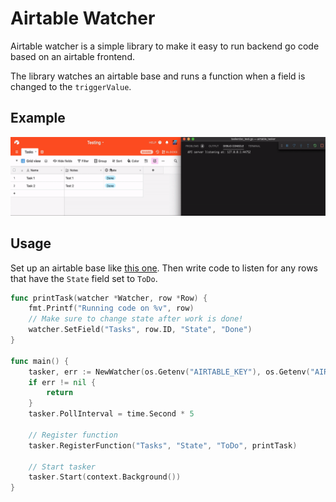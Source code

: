 # Airtable Watcher

Airtable watcher is a simple library to make it easy to run backend go code based on an airtable frontend.

The library watches an airtable base and runs a function when a field is changed to the `triggerValue`.

## Example

![example](example.gif)

## Usage

Set up an airtable base like [this one](https://airtable.com/shrrp5hz1D5JTb1HI).
Then write code to listen for any rows that have the `State` field set to `ToDo`.

```go
func printTask(watcher *Watcher, row *Row) {
    fmt.Printf("Running code on %v", row)
    // Make sure to change state after work is done!
    watcher.SetField("Tasks", row.ID, "State", "Done")
}

func main() {
    tasker, err := NewWatcher(os.Getenv("AIRTABLE_KEY"), os.Getenv("AIRTABLE_BASE"))
    if err != nil {
        return
    }
    tasker.PollInterval = time.Second * 5

    // Register function
    tasker.RegisterFunction("Tasks", "State", "ToDo", printTask)

    // Start tasker
    tasker.Start(context.Background())
}

```
